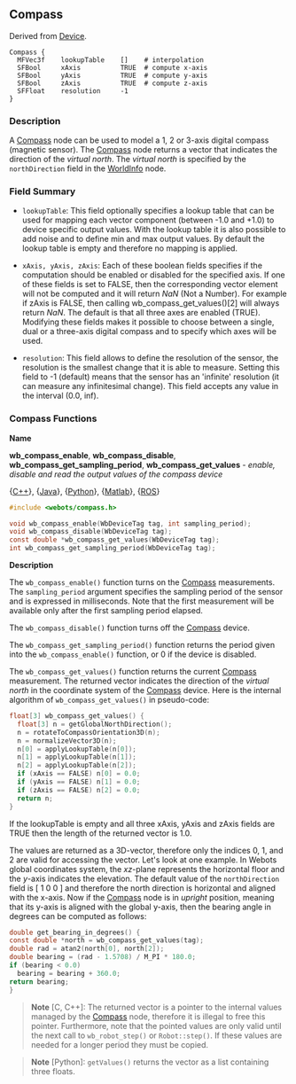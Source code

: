 ## Compass

Derived from [Device](device.md).

```
Compass {
  MFVec3f    lookupTable    []    # interpolation
  SFBool     xAxis          TRUE  # compute x-axis
  SFBool     yAxis          TRUE  # compute y-axis
  SFBool     zAxis          TRUE  # compute z-axis
  SFFloat    resolution     -1
}
```

### Description

A [Compass](#compass) node can be used to model a 1, 2 or 3-axis digital compass
(magnetic sensor). The [Compass](#compass) node returns a vector that indicates
the direction of the *virtual north*. The *virtual north* is specified by the
`northDirection` field in the [WorldInfo](worldinfo.md) node.

### Field Summary

- `lookupTable`: This field optionally specifies a lookup table that can be used
for mapping each vector component (between -1.0 and +1.0) to device specific
output values. With the lookup table it is also possible to add noise and to
define min and max output values. By default the lookup table is empty and
therefore no mapping is applied.

- `xAxis, yAxis, zAxis`: Each of these boolean fields specifies if the computation
should be enabled or disabled for the specified axis. If one of these fields is
set to FALSE, then the corresponding vector element will not be computed and it
will return *NaN* (Not a Number). For example if zAxis is FALSE, then calling
wb\_compass\_get\_values()[2] will always return *NaN*. The default is that all
three axes are enabled (TRUE). Modifying these fields makes it possible to
choose between a single, dual or a three-axis digital compass and to specify
which axes will be used.

- `resolution`: This field allows to define the resolution of the sensor, the
resolution is the smallest change that it is able to measure. Setting this field
to -1 (default) means that the sensor has an 'infinite' resolution (it can
measure any infinitesimal change). This field accepts any value in the interval
(0.0, inf).

### Compass Functions

**Name**

**wb\_compass\_enable**, **wb\_compass\_disable**, **wb\_compass\_get\_sampling\_period**, **wb\_compass\_get\_values** - *enable, disable and read the output values of the compass device*

{[C++](cpp-api.md#cpp_compass)}, {[Java](java-api.md#java_compass)}, {[Python](python-api.md#python_compass)}, {[Matlab](matlab-api.md#matlab_compass)}, {[ROS](ros-api.md)}

```c
#include <webots/compass.h>

void wb_compass_enable(WbDeviceTag tag, int sampling_period);
void wb_compass_disable(WbDeviceTag tag);
const double *wb_compass_get_values(WbDeviceTag tag);
int wb_compass_get_sampling_period(WbDeviceTag tag);
```

**Description**

The `wb_compass_enable()` function turns on the [Compass](#compass) measurements.
The `sampling_period` argument specifies the sampling period of the sensor and is expressed in milliseconds.
Note that the first measurement will be available only after the first sampling period elapsed.

The `wb_compass_disable()` function turns off the [Compass](#compass) device.

The `wb_compass_get_sampling_period()` function returns the period given into
the `wb_compass_enable()` function, or 0 if the device is disabled.

The `wb_compass_get_values()` function returns the current [Compass](#compass)
measurement. The returned vector indicates the direction of the *virtual north*
in the coordinate system of the [Compass](#compass) device. Here is the internal
algorithm of `wb_compass_get_values()` in pseudo-code:

```c
float[3] wb_compass_get_values() {
  float[3] n = getGlobalNorthDirection();
  n = rotateToCompassOrientation3D(n);
  n = normalizeVector3D(n);
  n[0] = applyLookupTable(n[0]);
  n[1] = applyLookupTable(n[1]);
  n[2] = applyLookupTable(n[2]);
  if (xAxis == FALSE) n[0] = 0.0;
  if (yAxis == FALSE) n[1] = 0.0;
  if (zAxis == FALSE) n[2] = 0.0;
  return n;
}
```

If the lookupTable is empty and all three xAxis, yAxis and zAxis fields are TRUE
then the length of the returned vector is 1.0.

The values are returned as a 3D-vector, therefore only the indices 0, 1, and 2
are valid for accessing the vector. Let's look at one example. In Webots global
coordinates system, the *xz*-plane represents the horizontal floor and the
*y*-axis indicates the elevation. The default value of the `northDirection`
field is [ 1 0 0 ] and therefore the north direction is horizontal and aligned
with the x-axis. Now if the [Compass](#compass) node is in *upright* position,
meaning that its y-axis is aligned with the global y-axis, then the bearing
angle in degrees can be computed as follows:

```c
double get_bearing_in_degrees() {
const double *north = wb_compass_get_values(tag);
double rad = atan2(north[0], north[2]);
double bearing = (rad - 1.5708) / M_PI * 180.0;
if (bearing < 0.0)
  bearing = bearing + 360.0;
return bearing;
}
```

> **Note** [C, C++]:
The returned vector is a pointer to the internal values managed by the
[Compass](#compass) node, therefore it is illegal to free this pointer.
Furthermore, note that the pointed values are only valid until the next call to
`wb_robot_step()` or `Robot::step()`. If these values are needed for a longer
period they must be copied.

<!-- -->

> **Note** [Python]:
`getValues()` returns the vector as a list containing three floats.
